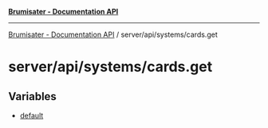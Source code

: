 [**Brumisater - Documentation API**](../../../../README.md)

***

[Brumisater - Documentation API](../../../../README.md) / server/api/systems/cards.get

# server/api/systems/cards.get

## Variables

- [default](variables/default.md)
